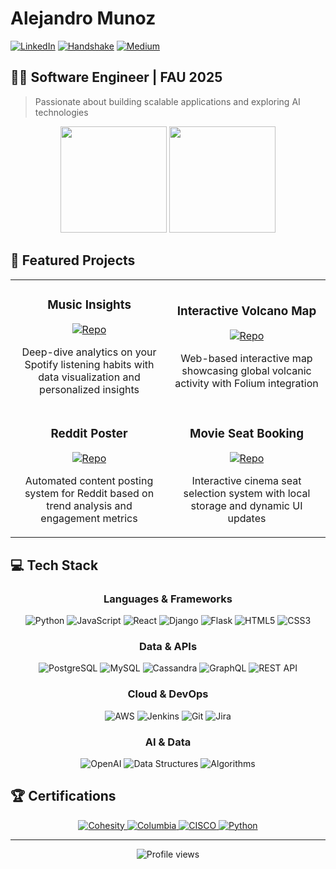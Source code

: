 # Alejandro Munoz

[![LinkedIn](https://img.shields.io/badge/LinkedIn-0077B5?style=for-the-badge&logo=linkedin&logoColor=white)](https://www.linkedin.com/in/bs-cs-alejandro-m/)
[![Handshake](https://img.shields.io/badge/Handshake-FDBA1E?style=for-the-badge&logo=handshake&logoColor=black)](https://app.joinhandshake.com/stu/users/31690724)
[![Medium](https://img.shields.io/badge/Medium-12100E?style=for-the-badge&logo=medium&logoColor=white)](https://medium.com/@yourusername)

## 👨‍💻 Software Engineer | FAU 2025

> Passionate about building scalable applications and exploring AI technologies

<div align="center">
  <img src="https://github-readme-stats.vercel.app/api?username=alej4ndro-cm&show_icons=true&theme=tokyonight" height="170"/>
  <img src="https://github-readme-stats.vercel.app/api/top-langs?username=alej4ndro-cm&hide=html&layout=compact&theme=tokyonight" height="170"/>
</div>

## 🚀 Featured Projects

<table>
  <tr>
    <td width="50%">
      <h3 align="center">Music Insights</h3>
      <div align="center">
        <a href="https://github.com/alej4ndro-cm/Python-Projects/tree/main/Music-Insights" target="_blank">
          <img src="https://img.shields.io/badge/Code-28B463?style=for-the-badge&logo=github&logoColor=white" alt="Repo"/>
        </a>
        <p>Deep-dive analytics on your Spotify listening habits with data visualization and personalized insights</p>
      </div>
    </td>
    <td width="50%">
      <h3 align="center">Interactive Volcano Map</h3>
      <div align="center">
        <a href="https://github.com/alej4ndro-cm/Python-Projects/tree/main/Interactive_Volcano_Web_Map" target="_blank">
          <img src="https://img.shields.io/badge/Code-28B463?style=for-the-badge&logo=github&logoColor=white" alt="Repo"/>
        </a>
        <p>Web-based interactive map showcasing global volcanic activity with Folium integration</p>
      </div>
    </td>
  </tr>
  <tr>
    <td width="50%">
      <h3 align="center">Reddit Poster</h3>
      <div align="center">
        <a href="https://github.com/alej4ndro-cm/Python-Projects/tree/main/Reddit-Poster" target="_blank">
          <img src="https://img.shields.io/badge/Code-28B463?style=for-the-badge&logo=github&logoColor=white" alt="Repo"/>
        </a>
        <p>Automated content posting system for Reddit based on trend analysis and engagement metrics</p>
      </div>
    </td>
    <td width="50%">
      <h3 align="center">Movie Seat Booking</h3>
      <div align="center">
        <a href="https://github.com/alej4ndro-cm/WebVanillaProjects/tree/main/movie-seat-booking" target="_blank">
          <img src="https://img.shields.io/badge/Code-28B463?style=for-the-badge&logo=github&logoColor=white" alt="Repo"/>
        </a>
        <p>Interactive cinema seat selection system with local storage and dynamic UI updates</p>
      </div>
    </td>
  </tr>
</table>

## 💻 Tech Stack

<div align="center">

### Languages & Frameworks
![Python](https://img.shields.io/badge/Python-3776AB?style=for-the-badge&logo=python&logoColor=white)
![JavaScript](https://img.shields.io/badge/JavaScript-F7DF1E?style=for-the-badge&logo=javascript&logoColor=black)
![React](https://img.shields.io/badge/React-61DAFB?style=for-the-badge&logo=react&logoColor=black)
![Django](https://img.shields.io/badge/Django-092E20?style=for-the-badge&logo=django&logoColor=white)
![Flask](https://img.shields.io/badge/Flask-000000?style=for-the-badge&logo=flask&logoColor=white)
![HTML5](https://img.shields.io/badge/HTML5-E34F26?style=for-the-badge&logo=html5&logoColor=white)
![CSS3](https://img.shields.io/badge/CSS3-1572B6?style=for-the-badge&logo=css3&logoColor=white)

### Data & APIs
![PostgreSQL](https://img.shields.io/badge/PostgreSQL-336791?style=for-the-badge&logo=postgresql&logoColor=white)
![MySQL](https://img.shields.io/badge/MySQL-4479A1?style=for-the-badge&logo=mysql&logoColor=white)
![Cassandra](https://img.shields.io/badge/Cassandra-1287B1?style=for-the-badge&logo=apache-cassandra&logoColor=white)
![GraphQL](https://img.shields.io/badge/GraphQL-E10098?style=for-the-badge&logo=graphql&logoColor=white)
![REST API](https://img.shields.io/badge/REST_API-009688?style=for-the-badge&logo=fastapi&logoColor=white)

### Cloud & DevOps
![AWS](https://img.shields.io/badge/AWS-232F3E?style=for-the-badge&logo=amazon-aws&logoColor=white)
![Jenkins](https://img.shields.io/badge/Jenkins-D24939?style=for-the-badge&logo=jenkins&logoColor=white)
![Git](https://img.shields.io/badge/Git-F05032?style=for-the-badge&logo=git&logoColor=white)
![Jira](https://img.shields.io/badge/Jira-0052CC?style=for-the-badge&logo=jira&logoColor=white)

### AI & Data
![OpenAI](https://img.shields.io/badge/OpenAI-412991?style=for-the-badge&logo=openai&logoColor=white)
![Data Structures](https://img.shields.io/badge/Data_Structures-4CAF50?style=for-the-badge)
![Algorithms](https://img.shields.io/badge/Algorithms-FF9800?style=for-the-badge)

</div>

## 🏆 Certifications

<div align="center">
  <a href="https://www.credly.com/badges/aad677ac-a981-4257-950a-3079ba9819a9/public_url">
    <img src="https://img.shields.io/badge/Cohesity_Platform_Foundations-00B388?style=for-the-badge&logo=acclaim&logoColor=white" alt="Cohesity">
  </a>
  <a href="https://www.credly.com/badges/dee58675-5581-4107-abb4-311f9d73c1a3/public_url">
    <img src="https://img.shields.io/badge/Columbia_Engineering_Software_Development-0072CE?style=for-the-badge&logo=acclaim&logoColor=white" alt="Columbia">
  </a>
  <a href="https://www.credly.com/badges/4721a09c-afcb-40d2-9b99-beb48c165615/public_url">
    <img src="https://img.shields.io/badge/CISCO_Career_Preparation-1BA0D7?style=for-the-badge&logo=cisco&logoColor=white" alt="CISCO">
  </a>
  <a href="https://www.credly.com/badges/0e7e7ab7-17fb-4289-b5e0-51fbb3f218ed/public_url">
    <img src="https://img.shields.io/badge/Python_Wiley_Edge-3776AB?style=for-the-badge&logo=python&logoColor=white" alt="Python">
  </a>
</div>

---

<div align="center">
  <img src="https://komarev.com/ghpvc/?username=alej4ndro-cm&style=for-the-badge" alt="Profile views">
</div>
